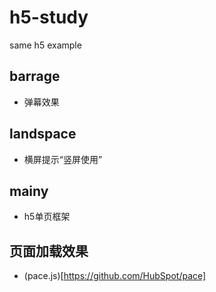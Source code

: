 # h5-study
same h5 example

## barrage
- 弹幕效果

## landspace
- 横屏提示“竖屏使用”

## mainy
- h5单页框架

## 页面加载效果
- (pace.js)[https://github.com/HubSpot/pace]